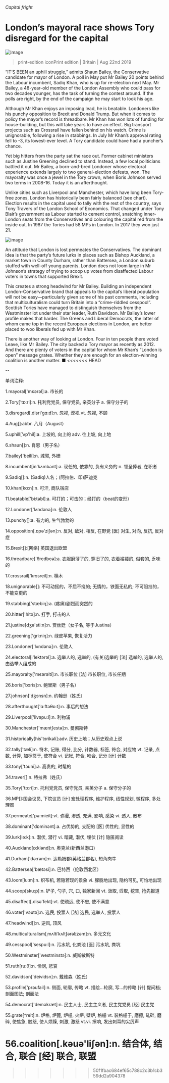 ###### Capital fright
# London’s mayoral race shows Tory disregard for the capital 
![image](images/20190824_BRP502.jpg) 
> print-edition iconPrint edition | Britain | Aug 22nd 2019 
“IT’S BEEN an uphill struggle,” admits Shaun Bailey, the Conservative candidate for mayor of London. A poll in May put Mr Bailey 20 points behind the Labour incumbent, Sadiq Khan, who is up for re-election next May. Mr Bailey, a 48-year-old member of the London Assembly who could pass for two decades younger, has the task of turning the contest around. If the polls are right, by the end of the campaign he may start to look his age. 
Although Mr Khan enjoys an imposing lead, he is beatable. Londoners like his punchy opposition to Brexit and Donald Trump. But when it comes to policy the mayor’s record is threadbare. Mr Khan has won lots of funding for house-building, but this will take years to have an effect. Big transport projects such as Crossrail have fallen behind on his watch. Crime is unignorable, following a rise in stabbings. In July Mr Khan’s approval rating fell to -3, its lowest-ever level. A Tory candidate could have had a puncher’s chance. 
Yet big hitters from the party sat the race out. Former cabinet ministers such as Justine Greening declined to stand. Instead, a few local politicians battled it out. Mr Bailey, a born-and-bred Londoner whose electoral experience extends largely to two general-election defeats, won. The mayoralty was once a jewel in the Tory crown, when Boris Johnson served two terms in 2008-16. Today it is an afterthought. 
Unlike cities such as Liverpool and Manchester, which have long been Tory-free zones, London has historically been fairly balanced (see chart). Election results in the capital used to tally with the rest of the country, says Tony Travers of the London School of Economics. That changed under Tony Blair’s government as Labour started to cement control, snatching inner-London seats from the Conservatives and colouring the capital red from the inside out. In 1987 the Tories had 58 MPs in London. In 2017 they won just 21. 
![image](images/20190824_BRC633.png) 
An attitude that London is lost permeates the Conservatives. The dominant idea is that the party’s future lurks in places such as Bishop Auckland, a market town in County Durham, rather than Battersea, a London suburb stuffed with well-off young parents. London does not loom large in Mr Johnson’s strategy of trying to scoop up votes from disaffected Labour voters in towns that supported Brexit. 
This creates a strong headwind for Mr Bailey. Building an independent London-Conservative brand that appeals to the capital’s liberal population will not be easy—particularly given some of his past comments, including that multiculturalism could turn Britain into a “crime-riddled cesspool”. Scottish Tories have managed to distinguish themselves from the Westminster lot under their star leader, Ruth Davidson. Mr Bailey’s lower profile makes that harder. The Greens and Liberal Democrats, the latter of whom came top in the recent European elections in London, are better placed to woo liberals fed up with Mr Khan. 
There is another way of looking at London. Four in ten people there voted Leave, like Mr Bailey. The city backed a Tory mayor as recently as 2012. And there are plenty of voters in the capital for whom Mr Khan’s “London is open” message grates. Whether they are enough for an election-winning coalition is another matter. ■ 
<<<<<<< HEAD
-- 
 单词注释:
1.mayoral['mєәrәl]:a. 市长的 
2.Tory['tɒ:ri]:n. 托利党党员, 保守党员, 亲英分子 a. 保守分子的 
3.disregard[.disri'gɑ:d]:n. 忽视, 漠视 vt. 忽视, 不顾 
4.Aug[]:abbr. 八月（August） 
5.uphill['ʌp'hil]:a. 上坡的, 向上的 adv. 往上坡, 向上地 
6.shaun[]:n. 肖恩（男子名） 
7.bailey['beili]:n. 城郭, 外栅 
8.incumbent[in'kʌmbәnt]:a. 现任的, 依靠的, 负有义务的 n. 领圣俸者, 在职者 
9.Sadiq[]:n. (Sadiq)人名；(阿拉伯、印)萨迪克 
10.khan[kɑ:n]:n. 可汗, 商队宿店 
11.beatable['bi:təbl]:a. 可打的；可击的；经打的（beat的变形） 
12.Londoner['lʌndәnә]:n. 伦敦人 
13.punchy[]:a. 有力的, 生气勃勃的 
14.opposition[.ɒpә'ziʃәn]:n. 反对, 敌对, 相反, 在野党 [医] 对生, 对向, 反抗, 反对症 
15.Brexit[]:[网络] 英国退出欧盟 
16.threadbare['θredbeә]:a. 衣服磨薄了的, 穿旧了的, 衣着褴褛的, 俗套的, 乏味的 
17.crossrail['krɔsreil]:n. 横木 
18.unignorable[]: 不可动摇的，不屈不挠的; 无情的，铁面无私的; 不可阻挡的，不能变更的 
19.stabbing['stæbiŋ]:a. (疼痛)剧烈而突然的 
20.hitter['hitә]:n. 打手, 打击的人 
21.justine[dʒә'sti:n]:n. 贾丝廷（女子名, 等于Justina） 
22.greening['gri:niŋ]:n. 绿皮苹果, 恢复活力 
23.Londoner['lʌndәnә]:n. 伦敦人 
24.electoral[i'lektәrәl]:a. 选举人的, 选举的, (有关)选举的 [法] 选举的, 选举人的, 由选举人组成的 
25.mayoralty['mєәrәlti]:n. 市长职位 [法] 市长职位, 市长任期 
26.boris['bɔris]:n. 鲍里斯（男子名） 
27.johnson['dʒɔnsn]:n. 约翰逊（姓氏） 
28.afterthought['ɑ:ftәθɒ:t]:n. 事后的想法 
29.Liverpool['livәpu:l]:n. 利物浦 
30.Manchester['mæntʃestә]:n. 曼彻斯特 
31.historically[his'tɔrikәli]:adv. 历史上地；从历史观点上说 
32.tally['tæli]:n. 符木, 记账, 得分, 比分, 计数器, 标签, 符合, 对应物 vt. 记录, 点数, 计算, 加标签于, 使符合 vi. 记帐, 符合, 吻合, 记分 [计] 计数 
33.tony['tәuni]:a. 高贵的, 时髦的 
34.traver[]:n. 特拉弗（姓氏） 
35.Tory['tɒ:ri]:n. 托利党党员, 保守党员, 亲英分子 a. 保守分子的 
36.MP[]:国会议员, 下院议员 [计] 宏处理程序, 维护程序, 线性规划, 微程序, 多处理器 
37.permeate['pә:mieit]:vt. 弥漫, 渗透, 充满, 影响, 感染 vi. 透入, 散布 
38.dominant['dɒminәnt]:a. 占优势的, 支配的 [医] 优性的, 显性的 
39.lurk[lә:k]:n. 潜伏, 潜行 vi. 暗藏, 潜伏, 埋伏 [计] 隐匿阅读 
40.Auckland[ɒ:klәnd]:n. 奥克兰(新西兰港口) 
41.Durham['dә:rәm]:n. 达勒姆郡(英格兰郡名), 短角肉牛 
42.Battersea['bætəsi]:n. 巴特西（伦敦西北区） 
43.loom[lu:m]:n. 织布机, 若隐若现的景象 vi. 朦胧地出现, 隐约可见, 可怕地出现 
44.scoop[sku:p]:n. 铲子, 勺子, 穴, 口, 独家新闻 vt. 汲取, 舀取, 挖空, 抢先报道 
45.disaffect[.disә'fekt]:vt. 使疏远, 使不忠, 使不满意 
46.voter['vәutә]:n. 选民, 投票人 [法] 选民, 选举人, 投票人 
47.headwind[]:n. 逆风, 顶风 
48.multiculturalism[ˌmʌltiˈkʌltʃərəlɪzəm]:n. 多元文化 
49.cesspool['sespu:l]:n. 污水坑, 化粪池 [医] 污水坑, 粪坑 
50.Westminster['westminstә]:n. 威斯敏斯特 
51.ruth[ru:θ]:n. 怜悯, 悲哀 
52.davidson['deividsn]:n. 戴维森（姓氏） 
53.profile['prәufail]:n. 侧面, 轮廓, 传略 vt. 描绘...轮廓, 写...的传略 [计] 提问档; 剖面图法; 剖面法 
54.democrat['demәkræt]:n. 民主人士, 民主主义者, 民主党党员 [经] 民主党 
55.grate[^reit]:n. 炉格, 炉篦, 炉栅, 火炉, 壁炉, 格栅 vt. 装格栅于, 磨擦, 轧碎, 磨碎, 使焦急, 触怒, 使人烦躁, 刺激, 激怒 vt.vi. 擦响, 发出刺耳的尖厉声 
56.coalition[.kәuә'liʃәn]:n. 结合体, 结合, 联合 [经] 联合, 联盟 
=======
>>>>>>> 50f1fbac684ef65c788c2c3b1cb359dd2a904378
